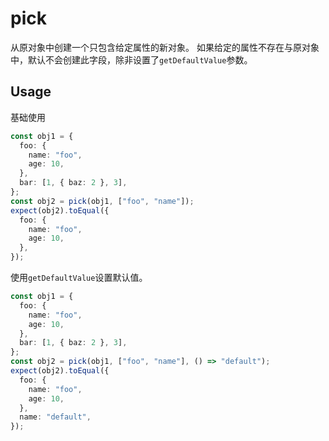 # pick

从原对象中创建一个只包含给定属性的新对象。
如果给定的属性不存在与原对象中，默认不会创建此字段，除非设置了`getDefaultValue`参数。

## Usage

基础使用
```ts
const obj1 = {
  foo: {
    name: "foo",
    age: 10,
  },
  bar: [1, { baz: 2 }, 3],
};
const obj2 = pick(obj1, ["foo", "name"]);
expect(obj2).toEqual({
  foo: {
    name: "foo",
    age: 10,
  },
});
```

使用`getDefaultValue`设置默认值。

```ts
const obj1 = {
  foo: {
    name: "foo",
    age: 10,
  },
  bar: [1, { baz: 2 }, 3],
};
const obj2 = pick(obj1, ["foo", "name"], () => "default");
expect(obj2).toEqual({
  foo: {
    name: "foo",
    age: 10,
  },
  name: "default",
});
```
